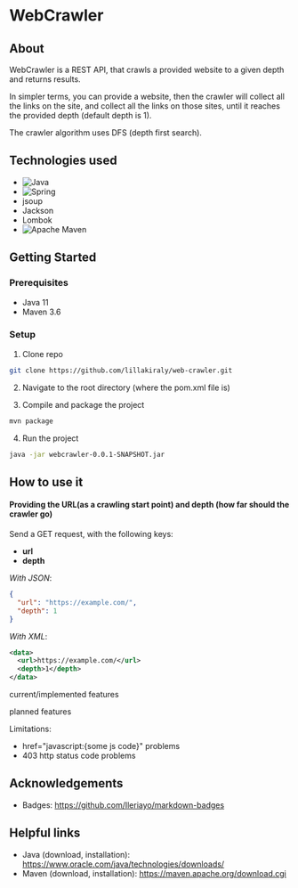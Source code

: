 # WebCrawler

## About
WebCrawler is a REST API, that crawls a provided website to a given depth and returns results. 

In simpler terms, you can provide a website, then the crawler will collect all the links on the site, and collect all the links on those sites, until it reaches the provided depth (default depth is 1).

The crawler algorithm uses DFS (depth first search).

## Technologies used
- ![Java](https://img.shields.io/badge/java-%23ED8B00.svg?style=for-the-badge&logo=java&logoColor=white)
- ![Spring](https://img.shields.io/badge/spring-%236DB33F.svg?style=for-the-badge&logo=spring&logoColor=white)
- jsoup
- Jackson
- Lombok
- ![Apache Maven](https://img.shields.io/badge/Apache%20Maven-C71A36?style=for-the-badge&logo=Apache%20Maven&logoColor=white)

## Getting Started
### Prerequisites
- Java 11
- Maven 3.6

### Setup
1. Clone repo

```sh
git clone https://github.com/lillakiraly/web-crawler.git
```

2. Navigate to the root directory (where the pom.xml file is) 

3. Compile and package the project

```sh
mvn package
```

4. Run the project

```sh
java -jar webcrawler-0.0.1-SNAPSHOT.jar
```

## How to use it
#### Providing the URL(as a crawling start point) and depth (how far should the crawler go)
Send a GET request, with the following keys:
- **url**
- **depth**

*With JSON*:
```json
{
  "url": "https://example.com/",
  "depth": 1
}
```

*With XML*:
```xml
<data>
  <url>https://example.com/</url>
  <depth>1</depth>
</data>
```


current/implemented features

planned features

Limitations:
- href="javascript:{some js code}" problems
- 403 http status code problems

## Acknowledgements
- Badges: https://github.com/Ileriayo/markdown-badges

## Helpful links
- Java (download, installation): https://www.oracle.com/java/technologies/downloads/
- Maven (download, installation): https://maven.apache.org/download.cgi
